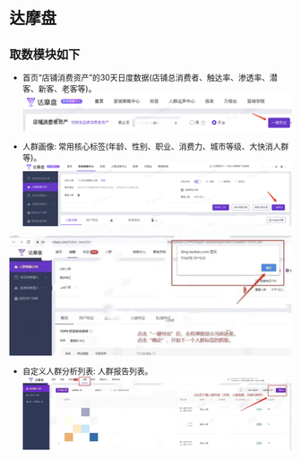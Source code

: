# 达摩盘

## 取数模块如下

 * 首页“店铺消费资产”的30天日度数据(店铺总消费者、触达率、渗透率、潜客、新客、老客等)。
 ![店铺消费者资产](../assets/dmp1.png)

 * 人群画像: 常用核心标签(年龄、性别、职业、消费力、城市等级、大快消人群等)。
 ![人群画像截图1](../assets/dmp2.png)
 
 ![人群画像截图2](../assets/dmp3.png)

 * 自定义人群分析列表: 人群报告列表。
 ![人群报告列表](../assets/dmp4.png)
